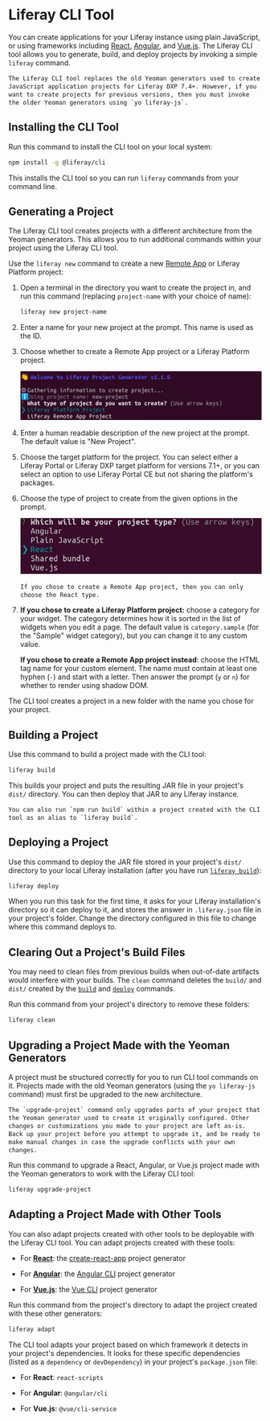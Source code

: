 # Liferay CLI Tool

You can create applications for your Liferay instance using plain JavaScript, or using frameworks including [React](https://reactjs.org/), [Angular](https://angular.io/), and [Vue.js](https://vuejs.org/). The Liferay CLI tool allows you to generate, build, and deploy projects by invoking a simple `liferay` command.

```{note}
The Liferay CLI tool replaces the old Yeoman generators used to create JavaScript application projects for Liferay DXP 7.4+. However, if you want to create projects for previous versions, then you must invoke the older Yeoman generators using `yo liferay-js`.
```

## Installing the CLI Tool

Run this command to install the CLI tool on your local system:

```bash
npm install -g @liferay/cli
```

This installs the CLI tool so you can run `liferay` commands from your command line.

## Generating a Project

The Liferay CLI tool creates projects with a different architecture from the Yeoman generators. This allows you to run additional commands within your project using the Liferay CLI tool.

Use the `liferay new` command to create a new [Remote App](../remote-apps/creating-a-liferay-remote-app.md) or Liferay Platform project:

1. Open a terminal in the directory you want to create the project in, and run this command (replacing `project-name` with your choice of name):

	```bash
	liferay new project-name
	```

1. Enter a name for your new project at the prompt. This name is used as the ID.

1. Choose whether to create a Remote App project or a Liferay Platform project.

    ![Use the arrow keys and press Enter to select a Remote App or Liferay Platform project.](./liferay-cli-tool/images/01.png)

1. Enter a human readable description of the new project at the prompt. The default value is "New Project".

1. Choose the target platform for the project. You can select either a Liferay Portal or Liferay DXP target platform for versions 7.1+, or you can select an option to use Liferay Portal CE but not sharing the platform's packages.

1. Choose the type of project to create from the given options in the prompt.

    ![Use the arrow keys and press Enter to select the type of project to create.](./liferay-cli-tool/images/02.png)

    ```{note}
    If you chose to create a Remote App project, then you can only choose the React type.
    ```

1. **If you chose to create a Liferay Platform project:** choose a category for your widget. The category determines how it is sorted in the list of widgets when you edit a page. The default value is `category.sample` (for the "Sample" widget category), but you can change it to any custom value.

	**If you chose to create a Remote App project instead**: choose the HTML tag name for your custom element. The name must contain at least one hyphen (`-`) and start with a letter. Then answer the prompt (`y` or `n`) for whether to render using shadow DOM.

The CLI tool creates a project in a new folder with the name you chose for your project.

## Building a Project

Use this command to build a project made with the CLI tool:

```bash
liferay build
```

This builds your project and puts the resulting JAR file in your project's `dist/` directory. You can then deploy that JAR to any Liferay instance.

```{note}
You can also run `npm run build` within a project created with the CLI tool as an alias to `liferay build`.
```

## Deploying a Project

Use this command to deploy the JAR file stored in your project's `dist/` directory to your local Liferay installation (after you have run [`liferay build`](#building-a-project)):

```bash
liferay deploy
```

When you run this task for the first time, it asks for your Liferay installation's directory so it can deploy to it, and stores the answer in `.liferay.json` file in your project's folder. Change the directory configured in this file to change where this command deploys to.

## Clearing Out a Project's Build Files

You may need to clean files from previous builds when out-of-date artifacts would interfere with your builds. The `clean` command deletes the `build/` and `dist/` created by the [`build`](#building-a-project) and [`deploy`](#deploying-a-project) commands.

Run this command from your project's directory to remove these folders:

```bash
liferay clean
```

## Upgrading a Project Made with the Yeoman Generators

A project must be structured correctly for you to run CLI tool commands on it. Projects made with the old Yeoman generators (using the `yo liferay-js` command) must first be upgraded to the new architecture.

```{warning}
The `upgrade-project` command only upgrades parts of your project that the Yeoman generator used to create it originally configured. Other changes or customizations you made to your project are left as-is. Back up your project before you attempt to upgrade it, and be ready to make manual changes in case the upgrade conflicts with your own changes.
```

Run this command to upgrade a React, Angular, or Vue.js project made with the Yeoman generators to work with the Liferay CLI tool:

```bash
liferay upgrade-project
```

## Adapting a Project Made with Other Tools

You can also adapt projects created with other tools to be deployable with the Liferay CLI tool. You can adapt projects created with these tools:

* For [**React**](https://reactjs.org/): the [create-react-app](https://reactjs.org/) project generator

* For [**Angular**](https://angular.io/): the [Angular CLI](https://cli.angular.io/) project generator

* For [**Vue.js**](https://vuejs.org/): the [Vue CLI](https://cli.vuejs.org/) project generator

Run this command from the project's directory to adapt the project created with these other generators:

```bash
liferay adapt
```

The CLI tool adapts your project based on which framework it detects in your project's dependencies. It looks for these specific dependencies (listed as a `dependency` or `devDependency`) in your project's `package.json` file:

* For **React**: `react-scripts`

* For **Angular**: `@angular/cli`

* For **Vue.js**: `@vue/cli-service`
